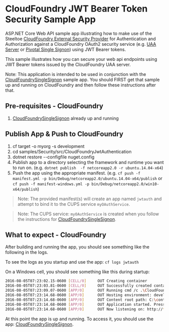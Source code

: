 ﻿# CloudFoundry JWT Bearer Token Security Sample App

ASP.NET Core Web API sample app illustrating how to make use of the Steeltoe [CloudFoundry External Security Provider](https://github.com/SteeltoeOSS/Security) for Authentication and Authorization against a CloudFoundry OAuth2 security service (e.g. [UAA Server](https://github.com/cloudfoundry/uaa) or [Pivotal Single Signon](https://docs.pivotal.io/p-identity/)) using JWT Bearer tokens.

This sample illustrates how you can secure your web api endpoints using JWT Bearer tokens issued by the CloudFoundry UAA server.

Note: This application is intended to be used in conjunction with the [CloudFoundrySingleSignon][sso] sample app.  You should FIRST get that sample up and running on CloudFoundry and then follow these instructions after that.

## Pre-requisites - CloudFoundry

1. [CloudFoundrySingleSignon][sso] already up and running

## Publish App & Push to CloudFoundry

1. cf target -o myorg -s development
1. cd samples/Security/src/CloudFoundryJwtAuthentication
1. dotnet restore --configfile nuget.config
1. Publish app to a directory selecting the framework and runtime you want to run on. (e.g. `dotnet publish  -f netcoreapp2.0 -r ubuntu.14.04-x64`)
1. Push the app using the appropriate manifest.
 (e.g. `cf push -f manifest.yml -p bin/Debug/netcoreapp2.0/ubuntu.14.04-x64/publish` or `cf push -f manifest-windows.yml -p bin/Debug/netcoreapp2.0/win10-x64/publish`)

> Note: The provided manifest(s) will create an app named `jwtauth` and attempt to bind it to the CUPS service `myOAuthService`.

> Note: The CUPS service: `myOAuthService` is created when you follow the instructions for [CloudFoundrySingleSignon][sso].

## What to expect - CloudFoundry

After building and running the app, you should see something like the following in the logs.

To see the logs as you startup and use the app: `cf logs jwtauth`

On a Windows cell, you should see something like this during startup:

```bash
2016-08-05T07:23:02.15-0600 [CELL/0]     OUT Creating container
2016-08-05T07:23:03.81-0600 [CELL/0]     OUT Successfully created container
2016-08-05T07:23:09.07-0600 [APP/0]      OUT Running cmd /c .\CloudFoundryJwtAuthentication --server.urls http://*:%PORT%
2016-08-05T07:23:14.68-0600 [APP/0]      OUT Hosting environment: development
2016-08-05T07:23:14.68-0600 [APP/0]      OUT Content root path: C:\containerizer\75E10B9301D2D9B4A8\user\app
2016-08-05T07:23:14.68-0600 [APP/0]      OUT Application started. Press Ctrl+C to shut down.
2016-08-05T07:23:14.68-0600 [APP/0]      OUT Now listening on: http://*:51217
```

At this point the app is up and running.  To access it, you should use the app: [CloudFoundrySingleSignon][sso].

[sso]: ../CloudFoundrySingleSignon
